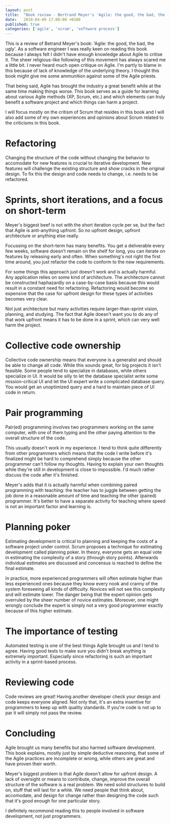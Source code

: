 ```yaml
---
layout: post
title:  "Book review - Bertrand Meyer's 'Agile: the good, the bad, the ugly'"
date:   2018-04-09 17:00:00 +0100
published: true
categories: ['agile', 'scrum', 'software process']
---
```


This is a review of Betrand Meyer's book: 'Agile: the good, the bad, the ugly'. 
As a software engineer I was really keen on reading this book because I always 
felt I didn't have enough knowledge about Agile to critise it. The sheer religious-like
following of this movement has always scared me a little bit. I never heard much open
critique on Agile. I'm partly to blame in this because of lack of knowledge of the underlying theory.
I thought this book might give me some ammunition against some of the Agile priests.

That being said, Agile has brought the industry a great benefit while at the same time making things worse. This book
serves as a guide for learning about various Agile methods (XP, Scrum, etc.) and which elements can
truly benefit a software project and which things can harm a project.

I will focus mostly on the critism of Scrum that resides in this book and I will also add some of my
own experiences and opinions about Scrum related to the criticisms in this book.

# Refactoring

Changing the structure of the code without changing the behavior to accomodate for new features
is crucial to iterative development. New features will challenge the existing structure and
show cracks in the original design. To fix this the design and code needs to change,
i.e. needs to be refactored.

# Sprints, short iterations, and a focus on short-term

Meyer's biggest beef is not with the short iteration cycle per se, but the fact that Agile is
anti-anything upfront. So no upfront design, upfront architecture or anything else really.

Focussing on the short-term has many benefits. You get a deliverable every few weeks, software
doesn't remain on the shelf for long, you can iterate on features by releasing early and often.
When something's not right the first time around, you just refactor the code to conform to the new
requirements.

For some things this approach just doesn't work and is actually harmful. Any application relies
on some kind of architecture. The architecture cannot be constructed haphazardly on a case-by-case
basis because this would result in a constant need for refactoring. Refactoring would become so
expensive that the case for upfront design for these types of activities becomes very clear. 

Not just architecture but many activities require larger-than-sprint vision, planning, and
studying. The fact that Agile doesn't want you to do any of that work upfront means it has to be
done in a sprint, which can very well harm the project.

# Collective code ownership

Collective code ownership means that everyone is a generalist and should be able to change all code.
While this sounds great, for big projects it isn't feasible. Some people tend to specialize in
databases, while others specialize in UI. It would be silly to let the database specialist write
some mission-critical UI and let the UI expert write a complicated database query. You would get an
unoptimized query and a hard to maintain piece of UI code in return.

# Pair programming

Pair(ed) programming involves two programmers working on the same computer, with one of them typing
and the other paying attention to the overall structure of the code.

This usually doesn't work in my experience. I tend to think quite differently from other programmers
which means that the code I write before it's finalized might be hard to comprehend simply because
the other programmer can't follow my thoughts. Having to explain your own thoughts while they're
still in development is close to impossible. I'd much rather discuss the code after it's finished.

Meyer's adds that it is actually harmful when combining paired programming with teaching: the
teacher has to juggle between getting the job done in a reasonable amount of time and teaching the
other (paired) programmer. It's better to have a separate activity for teaching where speed is not
an important factor and learning is.

# Planning poker

Estimating development is critical to planning and keeping the costs of a software project under
control. Scrum proposes a technique for estimating development called planning poker. In theory,
everyone gets an equal vote in estimating the complexity of a story (through story points).
Afterwards individual estimates are discussed and concensus is reached to define the final estimate.

In practice, more experienced programmers will often estimate higher than less experienced ones
because they know every nook and cranny of the system foreseeing all kinds of difficulty. Novices
will not see this complexity and will estimate lower. The danger being that the expert opinion gets
overruled by the sheer number of novice estimates. Moreover, one might wrongly conclude the expert
is simply not a very good programmer exactly because of this higher estimate.

# The importance of testing

Automated testing is one of the best things Agile brought us and I tend to agree. Having good tests
to make sure you didn't break anything is extremely important. Especially since refactoring is such
an important activity in a sprint-based process.

# Reviewing code

Code reviews are great! Having another developer check your design and code keeps everyone
aligned. Not only that, it's an extra insentive for programmers to keep up with quality standards.
If you're code is not up to par it will simply not pass the review.

# Concluding

Agile brought us many benefits but also harmed software development. This book explains, mostly
just by simple deductive reasoning, that some of the Agile practices are incomplete or wrong, while
others are great and have proven their worth.

Meyer's biggest problem is that Agile doesn't allow for upfront design. A lack of oversight
or means to contribute, change, improve the overall structure of the software is a real problem.
We need solid structures to build on, stuff that will last for a while. We need people that think
about, accomodate, and design for change rather than designing the code such that it's good enough
for one particular story.

I definitely recommond reading this to people involved in software development, not just programmers.